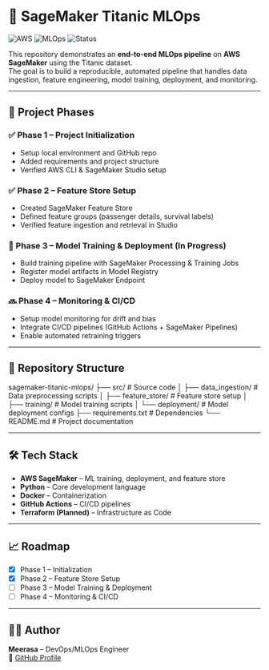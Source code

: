 # 🚀 SageMaker Titanic MLOps

![AWS](https://img.shields.io/badge/AWS-SageMaker-orange?logo=amazon-aws&logoColor=white)
![MLOps](https://img.shields.io/badge/MLOps-Pipeline-blue)
![Status](https://img.shields.io/badge/Status-Phase%202%20Complete-brightgreen)

This repository demonstrates an **end-to-end MLOps pipeline** on **AWS SageMaker** using the Titanic dataset.  
The goal is to build a reproducible, automated pipeline that handles data ingestion, feature engineering, model training, deployment, and monitoring.

---

## 📌 Project Phases

### ✅ Phase 1 – Project Initialization  
- Setup local environment and GitHub repo  
- Added requirements and project structure  
- Verified AWS CLI & SageMaker Studio setup  

### ✅ Phase 2 – Feature Store Setup  
- Created SageMaker Feature Store  
- Defined feature groups (passenger details, survival labels)  
- Verified feature ingestion and retrieval in Studio  

### 🔄 Phase 3 – Model Training & Deployment (In Progress)  
- Build training pipeline with SageMaker Processing & Training Jobs  
- Register model artifacts in Model Registry  
- Deploy model to SageMaker Endpoint  

### 🔜 Phase 4 – Monitoring & CI/CD  
- Setup model monitoring for drift and bias  
- Integrate CI/CD pipelines (GitHub Actions + SageMaker Pipelines)  
- Enable automated retraining triggers  

---

## 📂 Repository Structure
sagemaker-titanic-mlops/
├── src/ # Source code
│ ├── data_ingestion/ # Data preprocessing scripts
│ ├── feature_store/ # Feature store setup
│ ├── training/ # Model training scripts
│ └── deployment/ # Model deployment configs
├── requirements.txt # Dependencies
└── README.md # Project documentation


---

## 🛠️ Tech Stack
- **AWS SageMaker** – ML training, deployment, and feature store  
- **Python** – Core development language  
- **Docker** – Containerization  
- **GitHub Actions** – CI/CD pipelines  
- **Terraform (Planned)** – Infrastructure as Code  

---

## 📈 Roadmap
- [x] Phase 1 – Initialization  
- [x] Phase 2 – Feature Store Setup  
- [ ] Phase 3 – Model Training & Deployment  
- [ ] Phase 4 – Monitoring & CI/CD  

---

## 👨‍💻 Author
**Meerasa** – DevOps/MLOps Engineer  
🔗 [GitHub Profile](https://github.com/Meerasachp)  


